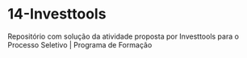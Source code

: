 # 14-Investtools
Repositório com solução da atividade proposta por Investtools para o Processo Seletivo | Programa de Formação
